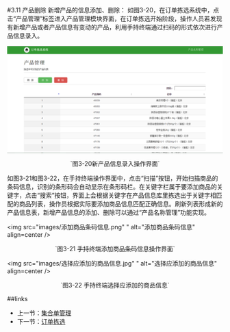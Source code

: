#3.11 产品删除
新增产品的信息添加、删除：
如图3-20，在订单拣选系统中，点击“产品管理”标签进入产品管理模块界面，在订单拣选开始阶段，操作人员若发现有新增产品或者产品信息有变动的产品，利用手持终端通过扫码的形式依次进行产品信息录入。

<img src="images/产品管理.png"  alt="产品管理" align=center />
 <p align=center> `图3-20新产品信息录入操作界面` </p>

如图3-21和图3-22，在手持终端操作界面中，点击“扫描”按钮，开始扫描商品的条码信息，识别的条形码会自动显示在条形码栏。在关键字栏属于要添加商品的关键字，点击“搜索”按钮，界面上会根据关键字在产品信息库里拣选出于关键字相匹配的商品列表，操作员根据实际要添加商品信息匹配正确信息。刷新列表形成新的产品信息表，新增产品信息的添加、删除可以通过“产品名称管理”功能实现。

<img src="images/添加商品条码信息.png" " alt="添加商品条码信息" align=center />
 <p align=center> `图3-21 手持终端添加商品条码信息操作界面` </p>

<img src="images/选择应添加的商品信息.jpg" " alt="选择应添加的商品信息" align=center />
 <p align=center> `图3-22 手持终端选择应添加的商品信息` </p>

##links
+ 上一节：[集合单管理](03.2.md)
+ 下一节：[订单拣选](03.4.md)